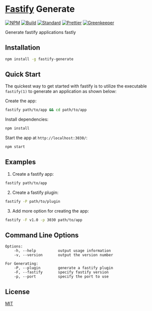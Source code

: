 # [Fastify](https://www.npmjs.com/package/fastify) Generate

[![NPM](https://img.shields.io/npm/v/fastify-generate.svg)](https://www.npmjs.com/package/fastify-generate)
[![Build](https://travis-ci.org/arniu/fastify-generate.svg)](https://travis-ci.org/arniu/fastify-generate)
[![Standard](https://img.shields.io/badge/code_style-standard-brightgreen.svg)](https://standardjs.com)
[![Prettier](https://img.shields.io/badge/code_style-prettier-ff69b4.svg)](https://prettier.io/)
[![Greenkeeper](https://badges.greenkeeper.io/arniu/fastify-generate.svg)](https://greenkeeper.io/)

Generate fastify applications fastly

## Installation

```sh
npm install -g fastify-generate
```

## Quick Start

The quickest way to get started with fastify is to utilize the executable `fastify(1)` to generate an application as shown below:

Create the app:

```sh
fastify path/to/app && cd path/to/app
```

Install dependencies:

```sh
npm install
```

Start the app at `http://localhost:3030/`:

```sh
npm start
```

## Examples

1. Create a fastify app:

```sh
fastify path/to/app
```

2. Create a fastify plugin:

```sh
fastify -P path/to/plugin
```

3. Add more option for creating the app:

```sh
fastify -F v1.0 -p 3030 path/to/app
```

## Command Line Options

```
Options:
    -h, --help          output usage information
    -v, --version       output the version number

For Generating:
    -P, --plugin        generate a fastify plugin
    -F, --fastify       specify fastify version
    -p, --port          specify the port to use
```

## License

[MIT](LICENSE)
